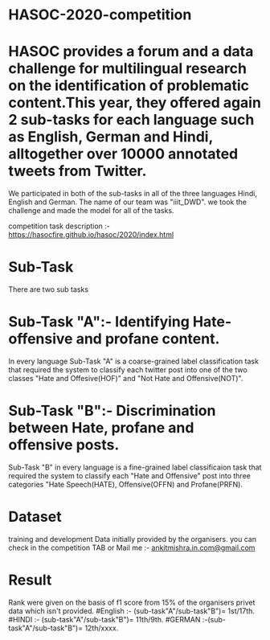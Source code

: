 # HASOC-2020-competition

# HASOC provides a forum and a data challenge for multilingual research on the identification of problematic content.This year, they offered again 2 sub-tasks for each language such as English, German and Hindi, alltogether over 10000 annotated tweets from Twitter.

We participated in both of the sub-tasks in all of the three languages Hindi, English and German. The name of our team was "iiit_DWD". we took the challenge and made the model for all of the tasks.

competition task description :- https://hasocfire.github.io/hasoc/2020/index.html 

# Sub-Task
There are two sub tasks 
# Sub-Task "A":- Identifying Hate-offensive and profane content.
In every language Sub-Task "A" is a coarse-grained label classification task that required the system to classify each twitter post into one of the two classes "Hate and Offesive(HOF)" and "Not Hate and Offensive(NOT)".

# Sub-Task "B":- Discrimination between Hate, profane and offensive posts.
Sub-Task "B" in every language is a fine-grained label classificaion task that required the system to classify each "Hate and Offensive" post into three categories "Hate Speech(HATE), Offensive(OFFN) and Profane(PRFN). 


# Dataset
training and development Data initially provided by the organisers.
you can check in the competition TAB or Mail me :- ankitmishra.in.com@gmail.com 

# Result
Rank were given on the basis of f1 score from 15% of the organisers privet data which isn't
 provided.
  #English :- (sub-task"A"/sub-task"B")= 1st/17th.
  #HINDI :- (sub-task"A"/sub-task"B")= 11th/9th.
  #GERMAN :-(sub-task"A"/sub-task"B")= 12th/xxxx.

